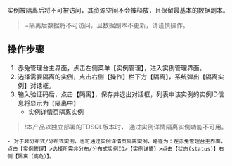 实例被隔离后将不可被访问，其资源空间不会被释放，且保留最基本的数据副本。
>=隔离后数据将不可访问，且数据副本不更新，请谨慎操作。
>
## 操作步骤
1. 赤兔管理台主界面，点击左侧菜单【实例管理】，进入实例管理界面。
2. 选择需要隔离的实例，点击右侧【操作】栏下方【隔离】，系统弹出【隔离实例】对话框。
3. 输入验证码后，点击【隔离】，保存并退出对话框，列表中该实例的实例ID信息将显示为【隔离中】
	-   实例详情页隔离实例
>!本产品以独立部署的TDSQL版本时， 通过实例详情隔离实例功能不可用。

	- 对于非分布式/分布式实例，也可通过实例详情页隔离实例，路径为：在赤兔管理台主界面， 点击【实例管理】>选择所需非分布/分布式实例ID>【实例详情】>点击【状态(status)】右侧【隔离（高危）】。
